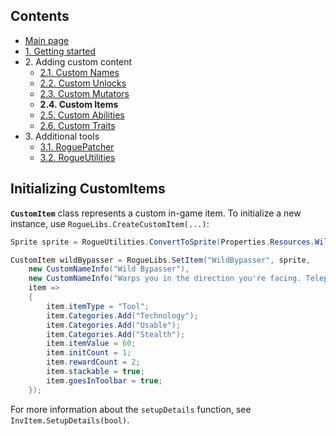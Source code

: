 ## Contents ##

- [Main page](https://github.com/Abbysssal/RogueLibs)
- [1. Getting started](./1.%20Getting%20started.md)
- 2\. Adding custom content
  - [2.1. Custom Names](./2.1.%20Custom%20Names.md)
  - [2.2. Custom Unlocks](./2.2.%20Custom%20Unlocks.md)
  - [2.3. Custom Mutators](./2.3.%20Custom%20Mutators.md)
  - **2.4. Custom Items**
  - [2.5. Custom Abilities](./2.5.%20Custom%20Abilities.md)
  - [2.6. Custom Traits](./2.6.%20Custom%20Traits.md)
- 3\. Additional tools
  - [3.1. RoguePatcher](./3.1.%20RoguePatcher.md)
  - [3.2. RogueUtilities](./3.2.%20RogueUtilities.md)

## Initializing CustomItems ##
**`CustomItem`** class represents a custom in-game item. To initialize a new instance, use `RogueLibs.CreateCustomItem(...)`:
```cs
Sprite sprite = RogueUtilities.ConvertToSprite(Properties.Resources.WildBypasser);

CustomItem wildBypasser = RogueLibs.SetItem("WildBypasser", sprite,
    new CustomNameInfo("Wild Bypasser"),
    new CustomNameInfo("Warps you in the direction you're facing. Teleports through any amount of walls."),
    item =>
    {
        item.itemType = "Tool";
        item.Categories.Add("Technology");
        item.Categories.Add("Usable");
        item.Categories.Add("Stealth");
        item.itemValue = 60;
        item.initCount = 1;
        item.rewardCount = 2;
        item.stackable = true;
        item.goesInToolbar = true;
    });
```
For more information about the `setupDetails` function, see `InvItem.SetupDetails(bool)`.

